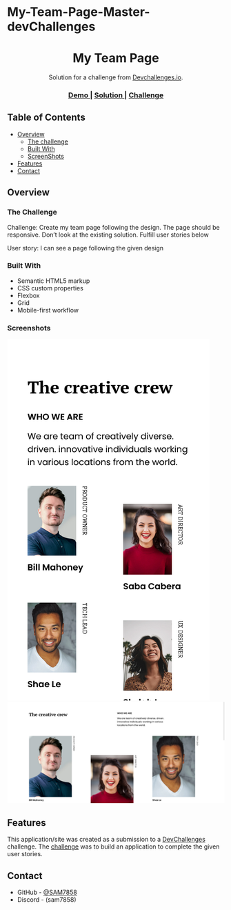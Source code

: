 # My-Team-Page-Master-devChallenges
<!-- Please update value in the {}  -->

<h1 align="center">My Team Page</h1>

<div align="center">
   Solution for a challenge from  <a href="http://devchallenges.io" target="_blank">Devchallenges.io</a>.
</div>

<div align="center">
  <h3>
    <a href="https://my-team-page-master-devchallenges.netlify.app/">
      Demo
    </a>
    <span> | </span>
    <a href="https://github.com/SAM7858/My-Team-Page-Master-devChallenges.git">
      Solution
    </a>
    <span> | </span>
    <a href="https://devchallenges.io/challenges/hhmesazsqgKXrTkYkt0U">
      Challenge
    </a>
  </h3>
</div>

<!-- TABLE OF CONTENTS -->

## Table of Contents

- [Overview](#overview)
  - [The challenge](#thechallenge)
  - [Built With](#built-with)
  - [ScreenShots](#screenshots)
- [Features](#features)
- [Contact](#contact)

<!-- OVERVIEW -->

## Overview

### The Challenge

  Challenge: Create my team page following the design. The page should be responsive. 
  Don’t look at the existing solution. 
  Fulfill user stories below
  
  User story: I can see a page following the given design

### Built With

<!-- This section should list any major frameworks that you built your project using. Here are a few examples.-->

- Semantic HTML5 markup
- CSS custom properties
- Flexbox
- Grid
- Mobile-first workflow
  
### Screenshots

<img src="Images/Desktop Screen Shot.png">
<img src="Images/Mobile Screen Shot.png">

## Features

<!-- List the features of your application or follow the template. Don't share the figma file here :) -->

This application/site was created as a submission to a [DevChallenges](https://devchallenges.io/challenges) challenge. The [challenge](https://devchallenges.io/challenges/hhmesazsqgKXrTkYkt0U) was to build an application to complete the given user stories.


## Contact

- GitHub - [@SAM7858]("https://github.com/SAM7858"})
- Discord - (sam7858)
